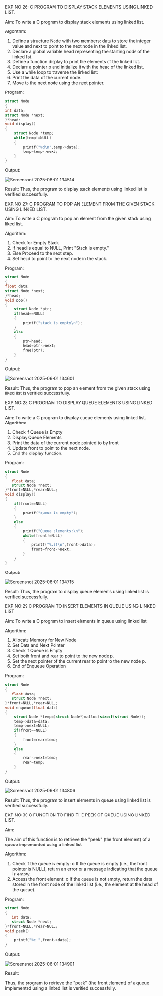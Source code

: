 EXP NO 26: C PROGRAM TO DISPLAY STACK ELEMENTS USING LINKED LIST.

Aim:
To write a C program to display stack elements using linked list.

Algorithm:
1.	Define a structure Node with two members: data to store the integer value and next to point to the next node in the linked list.
2.	Declare a global variable head representing the starting node of the linked list.
3.	Define a function display to print the elements of the linked list.
4.	Declare a pointer p and initialize it with the head of the linked list.
5.	Use a while loop to traverse the linked list:
6.	Print the data of the current node.
7.	Move to the next node using the next pointer.
 
Program:
```c
struct Node   
{  
int data;  
struct Node *next;  
}*head;  
void display()  
{ 
    struct Node *temp;
    while(temp!=NULL)
    {
        printf("%d\n",temp->data);
        temp=temp->next;
    }
}
```
Output:

![Screenshot 2025-06-01 134514](https://github.com/user-attachments/assets/bcf8bd45-d90d-4368-94ef-8a56cf90fa0c)

Result:
Thus, the program to display stack elements using linked list is verified successfully. 



EXP.NO 27: C PROGRAM TO POP AN ELEMENT FROM THE GIVEN STACK USING 
LINKED LIST.

Aim:
To write a C program to pop an element from the given stack using liked list.

Algorithm:
1.	Check for Empty Stack
2.	If head is equal to NULL, Print "Stack is empty."
3.	Else Proceed to the next step.
4.	Set head to point to the next node in the stack.
 
Program:
```c
struct Node   
{  
float data;  
struct Node *next;  
}*head;  
void pop()  
{ 
    struct Node *ptr;
    if(head==NULL)
    {
        printf("stack is empty\n");
    }
    else
    {
        ptr=head;
        head=ptr->next;
        free(ptr);
    }
}
```
Output:

![Screenshot 2025-06-01 134601](https://github.com/user-attachments/assets/76e039a2-3f46-45ff-96cd-1a5250ec737a)


Result:
Thus, the program to pop an element from the given stack using liked list is verified successfully.

 
EXP NO:28 C PROGRAM TO DISPLAY QUEUE ELEMENTS USING LINKED LIST.

Aim:
To write a C program to display queue elements using linked list.
Algorithm:
1.	Check if Queue is Empty
2.	Display Queue Elements
3.	Print the data of the current node pointed to by front
4.	Update front to point to the next node.
5.	End the display function.
 
Program:
```c
struct Node
{
   float data;
   struct Node *next;
}*front=NULL,*rear=NULL;
void display()
{
    if(front==NULL)
    {
        printf("queue is empty");
    }
    else
    {
        printf("Queue elements:\n");
        while(front!=NULL)
        {
            printf("%.3f\n",front->data);
            front=front->next;
        }
    }
}
```
Output:

![Screenshot 2025-06-01 134715](https://github.com/user-attachments/assets/3af97d8c-fa11-4e5d-b09a-760f9f1d8c12)


Result:
Thus, the program to display queue elements using linked list is verified successfully.


 
EXP NO:29 C PROGRAM TO INSERT ELEMENTS IN QUEUE USING LINKED LIST

Aim:
To write a C program to insert elements in queue using linked list

Algorithm:
1.	Allocate Memory for New Node
2.	Set Data and Next Pointer
3.	Check if Queue is Empty
4.	Set both front and rear to point to the new node p.
5.	Set the next pointer of the current rear to point to the new node p.
6.	End of Enqueue Operation
 
Program:
```c
struct Node
{
   float data;
   struct Node *next;
}*front=NULL,*rear=NULL;
void enqueue(float data)
{
    struct Node *temp=(struct Node*)malloc(sizeof(struct Node));
    temp->data=data;
    temp->next=NULL;
    if(front==NULL)
    {
        front=rear=temp;
    }
    else
    {
        rear->next=temp;
        rear=temp;
    }
}
```
Output:

![Screenshot 2025-06-01 134806](https://github.com/user-attachments/assets/f940b53a-2ae9-4dbf-8abf-67079e6b7c16)


Result:
Thus, the program to insert elements in queue using linked list is verified successfully.



EXP NO:30 C FUNCTION TO FIND THE PEEK OF QUEUE USING LINKED LIST.


Aim:

The aim of this function is to retrieve the "peek" (the front element) of a queue implemented using a linked list

Algorithm:

1.	Check if the queue is empty:
o	If the queue is empty (i.e., the front pointer is NULL), return an error or a message indicating that the queue is empty.
2.	Access the front element:
o	If the queue is not empty, return the data stored in the front node of the linked list (i.e., the element at the head of the queue).

Program:
```c
struct Node
{
   int data;
   struct Node *next;
}*front=NULL,*rear=NULL;
void peek()
{
    printf("%c ",front->data);
}
```
Output:

![Screenshot 2025-06-01 134901](https://github.com/user-attachments/assets/fe15fb54-5b92-4483-a64e-194281a75a7d)




Result:

Thus, the program to retrieve the "peek" (the front element) of a queue implemented using a linked list is verified successfully.
